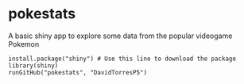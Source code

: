 # pokestats
A basic shiny app to explore some data from the popular videogame Pokemon 

```{r}
install.package("shiny") # Use this line to download the package
library(shiny)
runGitHub("pokestats", "DavidTorresP5")
```
